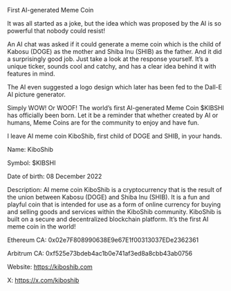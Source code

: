 First AI-generated Meme Coin

It was all started as a joke, but the idea which was proposed by the AI is so powerful that nobody could resist!

An AI chat was asked if it could generate a meme coin which is the child of Kabosu (DOGE) as the mother and Shiba Inu (SHIB) as the father. And it did a surprisingly good job. Just take a look at the response yourself. It’s a unique ticker, sounds cool and catchy, and has a clear idea behind it with features in mind.

The AI even suggested a logo design which later has been fed to the Dall-E AI picture generator.

Simply WOW! Or WOOF! The world’s first AI-generated Meme Coin $KIBSHI has officially been born. Let it be a reminder that whether created by AI or humans, Meme Coins are for the community to enjoy and have fun.

I leave AI meme coin KiboShib, first child of DOGE and SHIB, in your hands.

Name: KiboShib

Symbol: $KIBSHI

Date of birth: 08 December 2022

Description: AI meme coin KiboShib is a cryptocurrency that is the result of the union between Kabosu (DOGE) and Shiba Inu (SHIB). It is a fun and playful coin that is intended for use as a form of online currency for buying and selling goods and services within the KiboShib community. KiboShib is built on a secure and decentralized blockchain platform. It’s the first AI meme coin in the world!

Ethereum CA: 0x02e7F808990638E9e67E1f00313037EDe2362361

Arbitrum CA: 0xf525e73bdeb4ac1b0e741af3ed8a8cbb43ab0756

Website: https://kiboshib.com

X: https://x.com/kiboshib
